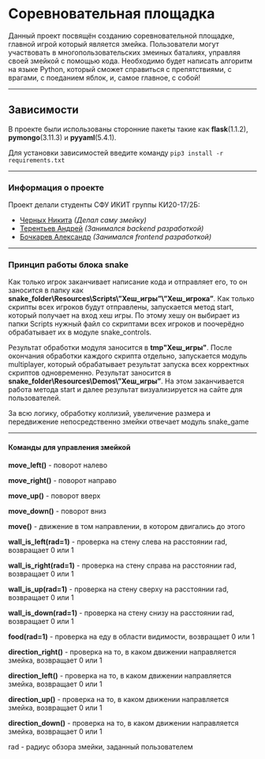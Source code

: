 # Соревновательная площадка

Данный проект посвящён созданию соревновательной площадке, главной игрой который является змейка. Пользователи могут участвовать в многопользовательских змеиных баталиях, управляя своей змейкой с помощью кода. Необходимо будет написать алгоритм на языке Python, который сможет справиться с препятствиями, с врагами, с поеданием яблок, и, самое главное, с собой!

---
## Зависимости
В проекте были использованы сторонние пакеты такие как 
**flask**(1.1.2), **pymongo**(3.11.3) и **pyyaml**(5.4.1).

Для установки зависимостей введите команду `pip3 install -r requirements.txt`


---
### Информация о проекте

Проект делали студенты СФУ ИКИТ группы КИ20-17/2Б:
- [Черных Никита](https://github.com/Chevik08) _(Делал саму змейку)_
- [Терентьев Андрей](https://github.com/qpexlegendary) _(Занимался backend разработкой)_
- [Бочкарев Александр](https://github.com/AlexandarViWE) _(Занимался frontend разработкой)_
 ________________________________________
### Принцип работы блока snake
Как только игрок заканчивает написание кода и отправляет его, то он заносится в папку как **snake_folder\Resources\Scripts\”Хеш_игры”\”Хеш_игрока”**. Как только скрипты всех игроков будут отправлены, запускается метод start, который получает на вход хеш игры. По этому хешу он выбирает из папки Scripts нужный файл со скриптами всех игроков и поочерёдно обрабатывает их в модуле snake_controls.

Результат обработки модуля заносится в **tmp\"Хеш_игры"**. После окончания обработки каждого скрипта отдельно, запускается модуль multiplayer, который обрабатывает результат запуска всех корректных скриптов одновременно. Результат заносится в **snake_folder\Resources\Demos\”Хеш_игры”**. На этом заканчивается работа метода start и далее результат визуализируется на сайте для пользователей.

За всю логику, обработку коллизий, увеличение размера и передвижение непосредственно змейки отвечает модуль snake_game
 ________________________________________
#### Команды для управления змейкой
  **move_left()** - поворот налево
  
  **move_right()** - поворот направо
  
   **move_up()** - поворот вверх
   
   **move_down()** - поворот вниз
   
   **move()** - движение в том направлении, в котором двигались до этого
   
  **wall_is_left(rad=1)** - проверка на стену слева на расстоянии rad, возвращает 0 или 1
  
  **wall_is_right(rad=1)** - проверка на стену справа на расстоянии rad, возвращает 0 или 1
  
  **wall_is_up(rad=1)** - проверка на стену сверху на расстоянии rad, возвращает 0 или 1
  
  **wall_is_down(rad=1)** - проверка на стену снизу на расстоянии rad, возвращает 0 или 1
  
  **food(rad=1)** - проверка на еду в области видимости, возвращает 0 или 1
  
  **direction_right()** - проверка на то, в каком движении направляется змейка, возвращает 0 или 1
  
  **direction_left()** - проверка на то, в каком движении направляется змейка, возвращает 0 или 1
  
  **direction_up()** - проверка на то, в каком движении направляется змейка, возвращает 0 или 1
  
  **direction_down()** - проверка на то, в каком движении направляется змейка, возвращает 0 или 1
  

 rad - радиус обзора змейки, заданный пользователем
